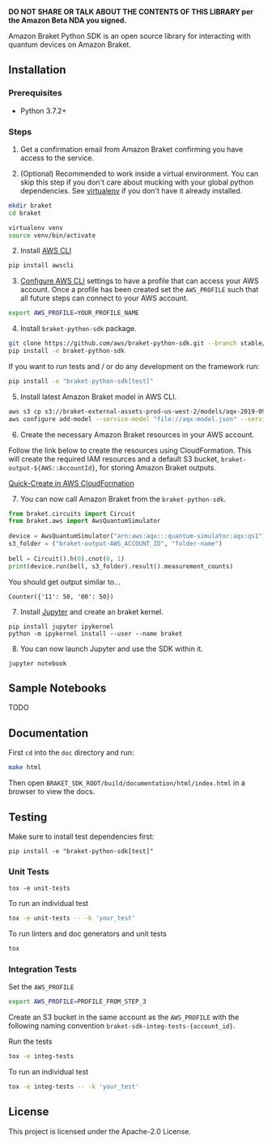 **DO NOT SHARE OR TALK ABOUT THE CONTENTS OF THIS LIBRARY per the Amazon Beta NDA you signed.**

Amazon Braket Python SDK is an open source library for interacting with quantum devices on Amazon Braket.

## Installation

### Prerequisites
- Python 3.7.2+

### Steps

1. Get a confirmation email from Amazon Braket confirming you have access to the service.

2. (Optional) Recommended to work inside a virtual environment. You can skip this step if you don't care about mucking with your global python dependencies. See [virtualenv](https://virtualenv.pypa.io/en/stable/installation/) if you don't have it already installed.

```bash
mkdir braket
cd braket

virtualenv venv
source venv/bin/activate
```
  
2. Install [AWS CLI](https://github.com/aws/aws-cli#installation)

```bash
pip install awscli
```
 
3. [Configure AWS CLI](https://docs.aws.amazon.com/cli/latest/userguide/cli-chap-configure.html) settings to have a profile that can access your AWS account. Once a profile has been created set the `AWS_PROFILE` such that all future steps can connect to your AWS account.

```bash
export AWS_PROFILE=YOUR_PROFILE_NAME
```
 
4. Install `braket-python-sdk` package.

```bash
git clone https://github.com/aws/braket-python-sdk.git --branch stable/latest
pip install -e braket-python-sdk
```

If you want to run tests and / or do any development on the framework run:
```bash
pip install -e "braket-python-sdk[test]"
```
   
5. Install latest Amazon Braket model in AWS CLI.

```bash
aws s3 cp s3://braket-external-assets-prod-us-west-2/models/aqx-2019-09-01.normal.json aqx-model.json
aws configure add-model --service-model "file://aqx-model.json" --service-name aqx
```

6. Create the necessary Amazon Braket resources in your AWS account.

Follow the link below to create the resources using CloudFormation. This will create the required IAM resources and a default S3 bucket, `braket-output-${AWS::AccountId}`, for storing Amazon Braket outputs.

[Quick-Create in AWS CloudFormation](https://us-west-2.console.aws.amazon.com/cloudformation/home?region=us-west-2#/stacks/create/review?templateURL=https://braket-external-assets-prod-us-west-2.s3-us-west-2.amazonaws.com/templates/braket-resources.yaml&stackName=BraketResources)


7. You can now call Amazon Braket from the `braket-python-sdk`.

```python
from braket.circuits import Circuit
from braket.aws import AwsQuantumSimulator
   
device = AwsQuantumSimulator("arn:aws:aqx:::quantum-simulator:aqx:qs1")
s3_folder = ("braket-output-AWS_ACCOUNT_ID", "folder-name")
   
bell = Circuit().h(0).cnot(0, 1)
print(device.run(bell, s3_folder).result().measurement_counts)
```
	
You should get output similar to...
```
Counter({'11': 50, '00': 50})
```

7. Install [Jupyter](https://jupyter.org/install) and create an braket kernel.
```
pip install jupyter ipykernel
python -m ipykernel install --user --name braket
```
	
8. You can now launch Jupyter and use the SDK within it.
```
jupyter notebook
```

## Sample Notebooks
TODO 

## Documentation

First `cd` into the `doc` directory and run:
```bash
make html
```

Then open `BRAKET_SDK_ROOT/build/documentation/html/index.html` in a browser to view the docs.

## Testing

Make sure to install test dependencies first:
```
pip install -e "braket-python-sdk[test]"
```

### Unit Tests
```
tox -e unit-tests
```

To run an individual test
```bash
tox -e unit-tests -- -k 'your_test'
```

To run linters and doc generators and unit tests
```bash
tox
```

### Integration Tests

Set the `AWS_PROFILE`
```bash
export AWS_PROFILE=PROFILE_FROM_STEP_3
```

Create an S3 bucket in the same account as the `AWS_PROFILE` with the following naming convention `braket-sdk-integ-tests-{account_id}`.

Run the tests
```bash
tox -e integ-tests
```

To run an individual test
```bash
tox -e integ-tests -- -k 'your_test'
```

## License

This project is licensed under the Apache-2.0 License.
